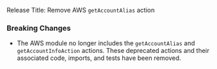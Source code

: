Release Title: Remove AWS `getAccountAlias` action

### Breaking Changes
- The AWS module no longer includes the `getAccountAlias` and `getAccountInfoAction` actions. These deprecated actions and their associated code, imports, and tests have been removed.
